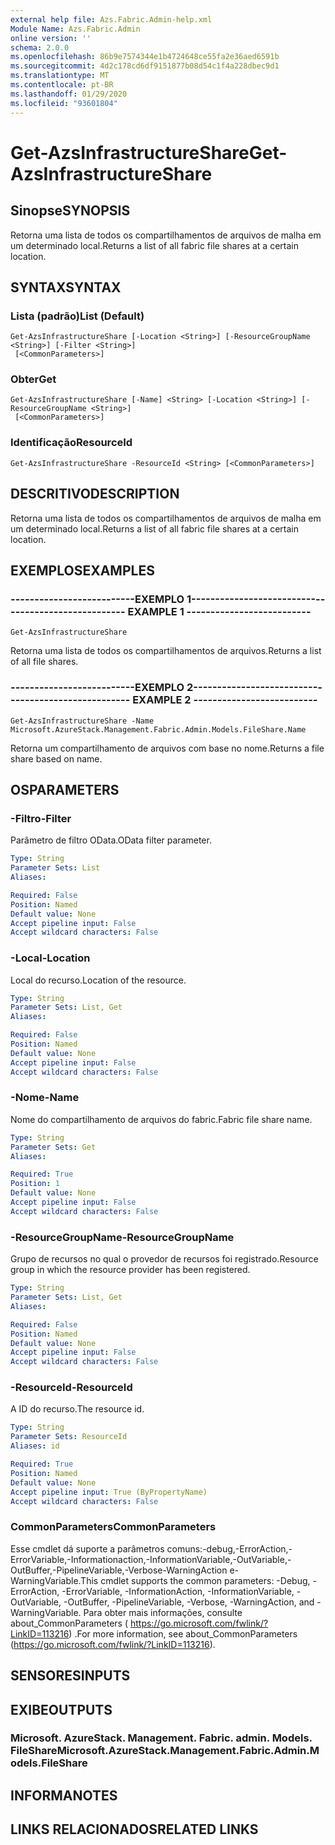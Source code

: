 ```yaml
---
external help file: Azs.Fabric.Admin-help.xml
Module Name: Azs.Fabric.Admin
online version: ''
schema: 2.0.0
ms.openlocfilehash: 86b9e7574344e1b4724648ce55fa2e36aed6591b
ms.sourcegitcommit: 4d2c178cd6df9151877b08d54c1f4a228dbec9d1
ms.translationtype: MT
ms.contentlocale: pt-BR
ms.lasthandoff: 01/29/2020
ms.locfileid: "93601804"
---
```

# <span data-ttu-id="6256c-101">Get-AzsInfrastructureShare</span><span class="sxs-lookup"><span data-stu-id="6256c-101">Get-AzsInfrastructureShare</span></span>

## <span data-ttu-id="6256c-102">Sinopse</span><span class="sxs-lookup"><span data-stu-id="6256c-102">SYNOPSIS</span></span>
<span data-ttu-id="6256c-103">Retorna uma lista de todos os compartilhamentos de arquivos de malha em um determinado local.</span><span class="sxs-lookup"><span data-stu-id="6256c-103">Returns a list of all fabric file shares at a certain location.</span></span>

## <span data-ttu-id="6256c-104">SYNTAX</span><span class="sxs-lookup"><span data-stu-id="6256c-104">SYNTAX</span></span>

### <span data-ttu-id="6256c-105">Lista (padrão)</span><span class="sxs-lookup"><span data-stu-id="6256c-105">List (Default)</span></span>
```
Get-AzsInfrastructureShare [-Location <String>] [-ResourceGroupName <String>] [-Filter <String>]
 [<CommonParameters>]
```

### <span data-ttu-id="6256c-106">Obter</span><span class="sxs-lookup"><span data-stu-id="6256c-106">Get</span></span>
```
Get-AzsInfrastructureShare [-Name] <String> [-Location <String>] [-ResourceGroupName <String>]
 [<CommonParameters>]
```

### <span data-ttu-id="6256c-107">Identificação</span><span class="sxs-lookup"><span data-stu-id="6256c-107">ResourceId</span></span>
```
Get-AzsInfrastructureShare -ResourceId <String> [<CommonParameters>]
```

## <span data-ttu-id="6256c-108">DESCRITIVO</span><span class="sxs-lookup"><span data-stu-id="6256c-108">DESCRIPTION</span></span>
<span data-ttu-id="6256c-109">Retorna uma lista de todos os compartilhamentos de arquivos de malha em um determinado local.</span><span class="sxs-lookup"><span data-stu-id="6256c-109">Returns a list of all fabric file shares at a certain location.</span></span>

## <span data-ttu-id="6256c-110">EXEMPLOS</span><span class="sxs-lookup"><span data-stu-id="6256c-110">EXAMPLES</span></span>

### <span data-ttu-id="6256c-111">--------------------------EXEMPLO 1--------------------------</span><span class="sxs-lookup"><span data-stu-id="6256c-111">-------------------------- EXAMPLE 1 --------------------------</span></span>
```
Get-AzsInfrastructureShare
```

<span data-ttu-id="6256c-112">Retorna uma lista de todos os compartilhamentos de arquivos.</span><span class="sxs-lookup"><span data-stu-id="6256c-112">Returns a list of all file shares.</span></span>

### <span data-ttu-id="6256c-113">--------------------------EXEMPLO 2--------------------------</span><span class="sxs-lookup"><span data-stu-id="6256c-113">-------------------------- EXAMPLE 2 --------------------------</span></span>
```
Get-AzsInfrastructureShare -Name Microsoft.AzureStack.Management.Fabric.Admin.Models.FileShare.Name
```

<span data-ttu-id="6256c-114">Retorna um compartilhamento de arquivos com base no nome.</span><span class="sxs-lookup"><span data-stu-id="6256c-114">Returns a file share based on name.</span></span>

## <span data-ttu-id="6256c-115">OS</span><span class="sxs-lookup"><span data-stu-id="6256c-115">PARAMETERS</span></span>

### <span data-ttu-id="6256c-116">-Filtro</span><span class="sxs-lookup"><span data-stu-id="6256c-116">-Filter</span></span>
<span data-ttu-id="6256c-117">Parâmetro de filtro OData.</span><span class="sxs-lookup"><span data-stu-id="6256c-117">OData filter parameter.</span></span>

```yaml
Type: String
Parameter Sets: List
Aliases: 

Required: False
Position: Named
Default value: None
Accept pipeline input: False
Accept wildcard characters: False
```

### <span data-ttu-id="6256c-118">-Local</span><span class="sxs-lookup"><span data-stu-id="6256c-118">-Location</span></span>
<span data-ttu-id="6256c-119">Local do recurso.</span><span class="sxs-lookup"><span data-stu-id="6256c-119">Location of the resource.</span></span>

```yaml
Type: String
Parameter Sets: List, Get
Aliases: 

Required: False
Position: Named
Default value: None
Accept pipeline input: False
Accept wildcard characters: False
```

### <span data-ttu-id="6256c-120">-Nome</span><span class="sxs-lookup"><span data-stu-id="6256c-120">-Name</span></span>
<span data-ttu-id="6256c-121">Nome do compartilhamento de arquivos do fabric.</span><span class="sxs-lookup"><span data-stu-id="6256c-121">Fabric file share name.</span></span>

```yaml
Type: String
Parameter Sets: Get
Aliases: 

Required: True
Position: 1
Default value: None
Accept pipeline input: False
Accept wildcard characters: False
```

### <span data-ttu-id="6256c-122">-ResourceGroupName</span><span class="sxs-lookup"><span data-stu-id="6256c-122">-ResourceGroupName</span></span>
<span data-ttu-id="6256c-123">Grupo de recursos no qual o provedor de recursos foi registrado.</span><span class="sxs-lookup"><span data-stu-id="6256c-123">Resource group in which the resource provider has been registered.</span></span>

```yaml
Type: String
Parameter Sets: List, Get
Aliases: 

Required: False
Position: Named
Default value: None
Accept pipeline input: False
Accept wildcard characters: False
```

### <span data-ttu-id="6256c-124">-ResourceId</span><span class="sxs-lookup"><span data-stu-id="6256c-124">-ResourceId</span></span>
<span data-ttu-id="6256c-125">A ID do recurso.</span><span class="sxs-lookup"><span data-stu-id="6256c-125">The resource id.</span></span>

```yaml
Type: String
Parameter Sets: ResourceId
Aliases: id

Required: True
Position: Named
Default value: None
Accept pipeline input: True (ByPropertyName)
Accept wildcard characters: False
```

### <span data-ttu-id="6256c-126">CommonParameters</span><span class="sxs-lookup"><span data-stu-id="6256c-126">CommonParameters</span></span>
<span data-ttu-id="6256c-127">Esse cmdlet dá suporte a parâmetros comuns:-debug,-ErrorAction,-ErrorVariable,-Informationaction,-InformationVariable,-OutVariable,-OutBuffer,-PipelineVariable,-Verbose-WarningAction e-WarningVariable.</span><span class="sxs-lookup"><span data-stu-id="6256c-127">This cmdlet supports the common parameters: -Debug, -ErrorAction, -ErrorVariable, -InformationAction, -InformationVariable, -OutVariable, -OutBuffer, -PipelineVariable, -Verbose, -WarningAction, and -WarningVariable.</span></span> <span data-ttu-id="6256c-128">Para obter mais informações, consulte about_CommonParameters ( https://go.microsoft.com/fwlink/?LinkID=113216) .</span><span class="sxs-lookup"><span data-stu-id="6256c-128">For more information, see about_CommonParameters (https://go.microsoft.com/fwlink/?LinkID=113216).</span></span>

## <span data-ttu-id="6256c-129">SENSORES</span><span class="sxs-lookup"><span data-stu-id="6256c-129">INPUTS</span></span>

## <span data-ttu-id="6256c-130">EXIBE</span><span class="sxs-lookup"><span data-stu-id="6256c-130">OUTPUTS</span></span>

### <span data-ttu-id="6256c-131">Microsoft. AzureStack. Management. Fabric. admin. Models. FileShare</span><span class="sxs-lookup"><span data-stu-id="6256c-131">Microsoft.AzureStack.Management.Fabric.Admin.Models.FileShare</span></span>

## <span data-ttu-id="6256c-132">INFORMA</span><span class="sxs-lookup"><span data-stu-id="6256c-132">NOTES</span></span>

## <span data-ttu-id="6256c-133">LINKS RELACIONADOS</span><span class="sxs-lookup"><span data-stu-id="6256c-133">RELATED LINKS</span></span>


